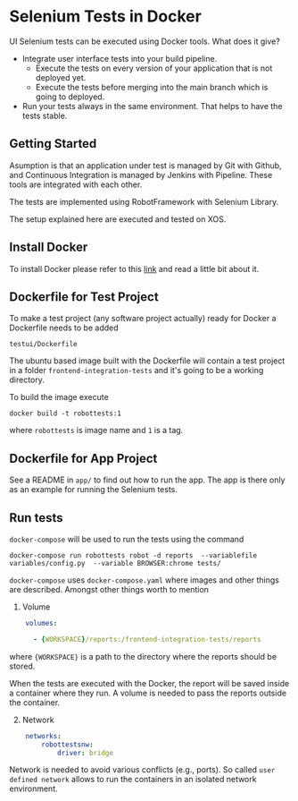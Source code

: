 # Selenium Tests in Docker

UI Selenium tests can be executed using Docker tools. What does it give?

* Integrate user interface tests into your build pipeline.
    * Execute the tests on every version of your application that is not deployed yet.
    * Execute the tests before merging into the main branch which is going to deployed.
* Run your tests always in the same environment. That helps to have the tests stable.

## Getting Started

Asumption is that an application under test is managed by Git with Github, and Continuous Integration is managed by Jenkins with Pipeline. These tools are integrated with each other.

The tests are implemented using RobotFramework with Selenium Library.

The setup explained here are executed and tested on XOS.

## Install Docker

To install Docker please refer to this [link](https://docs.docker.com/engine/installation/) and read a little bit about it.

## Dockerfile for Test Project

To make a test project (any software project actually) ready for Docker a Dockerfile needs to be added

    testui/Dockerfile

The ubuntu based image built with the Dockerfile will contain a test project in a folder `frontend-integration-tests` and it's going to be a working directory.

To build the image execute

    docker build -t robottests:1

where `robottests` is image name and `1` is a tag.

## Dockerfile for App Project

See a README in `app/` to find out how to run the app. The app is there only as an example for running the Selenium tests.

## Run tests

`docker-compose` will be used to run the tests using the command

    docker-compose run robottests robot -d reports  --variablefile variables/config.py  --variable BROWSER:chrome tests/

`docker-compose` uses `docker-compose.yaml` where images and other things are described. Amongst other things worth to mention

1. Volume

```yaml
    volumes:

      - {WORKSPACE}/reports:/frontend-integration-tests/reports
```

where `{WORKSPACE}` is a path to the directory where the reports should be stored.

When the tests are executed with the Docker, the report will be saved inside a container where they run. A volume is needed to pass the reports outside the container.

2. Network

```yaml
    networks:
        robottestsnw:
            driver: bridge
```

Network is needed to avoid various conflicts (e.g., ports). So called `user defined network` allows to run the containers in an isolated network environment.
